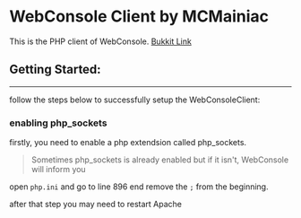 # WebConsole Client by MCMainiac
This is the PHP client of WebConsole.
[Bukkit Link](https://dev.bukkit.org/bukkit-plugins/webconsole/)

## Getting Started:
___
follow the steps below to successfully setup the WebConsoleClient:
### enabling php_sockets
firstly, you need to enable a php extendsion called php_sockets.
> Sometimes php_sockets is already enabled but if it isn't, WebConsole will inform you

open `php.ini` and go to line 896 end remove the `;` from the beginning.

after that step you may need to restart Apache